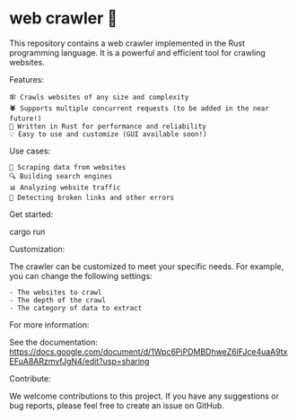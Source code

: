 # web crawler 🦀

This repository contains a web crawler implemented in the Rust programming language. It is a powerful and efficient tool for crawling websites.

Features:

    🕸️ Crawls websites of any size and complexity
    🕷️ Supports multiple concurrent requests (to be added in the near future!)
    🦀️ Written in Rust for performance and reliability
    💡 Easy to use and customize (GUI available soon!)

Use cases:

    🤖 Scraping data from websites
    🔍 Building search engines
    📊 Analyzing website traffic
    🐛 Detecting broken links and other errors

Get started:

cargo run

Customization:

The crawler can be customized to meet your specific needs. For example, you can change the following settings:

    - The websites to crawl
    - The depth of the crawl
    - The category of data to extract

For more information:

See the documentation:
    https://docs.google.com/document/d/1Wpc6PiPDMBDhweZ6lFJce4uaA9txEFuA8ARzmvfJgN4/edit?usp=sharing

Contribute:

We welcome contributions to this project. If you have any suggestions or bug reports, please feel free to create an issue on GitHub.

